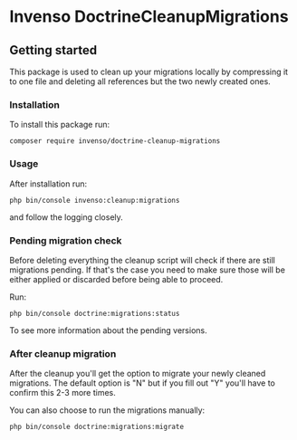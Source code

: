 # Invenso DoctrineCleanupMigrations

## Getting started
This package is used to clean up your migrations locally by compressing it to one file and deleting all references but the two newly created ones.

### Installation
To install this package run:
```shell
composer require invenso/doctrine-cleanup-migrations
```
### Usage
After installation run:
```shell
php bin/console invenso:cleanup:migrations
```
and follow the logging closely.

### Pending migration check
Before deleting everything the cleanup script will check if there are still migrations pending. If that's the case you need to make sure those will be either applied or discarded before being able to proceed.

Run:
```shell
php bin/console doctrine:migrations:status
``` 
To see more information about the pending versions.

### After cleanup migration
After the cleanup you'll get the option to migrate your newly cleaned migrations. The default option is "N" but if you fill out "Y" you'll have to confirm this 2-3 more times.

You can also choose to run the migrations manually:

```shell
php bin/console doctrine:migrations:migrate
```
